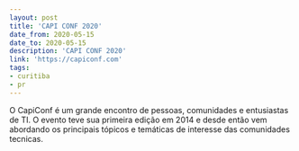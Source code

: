 ```yaml
---
layout: post
title: 'CAPI CONF 2020'
date_from: 2020-05-15
date_to: 2020-05-15
description: 'CAPI CONF 2020'
link: 'https://capiconf.com'
tags:
- curitiba
- pr
---
```


O CapiConf é um grande encontro de pessoas, comunidades e entusiastas de TI. O evento teve sua primeira edição em 2014 e desde então vem abordando os principais tópicos e temáticas de interesse das comunidades tecnicas.
